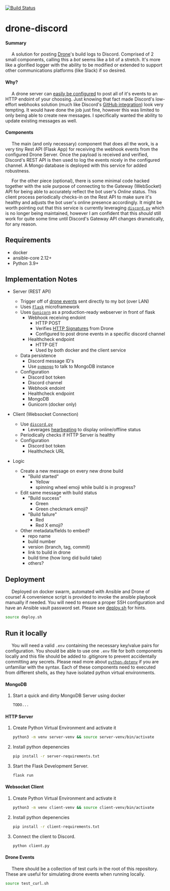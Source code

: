 [![Build Status](https://drone.kiwi-labs.net/api/badges/Diesel-Net/drone-discord/status.svg)](https://drone.kiwi-labs.net/Diesel-Net/drone-discord)

# drone-discord
#### **Summary**
&nbsp;&nbsp;&nbsp;&nbsp;&nbsp;A solution for posting [Drone](https://github.com/drone/drone)'s build logs to Discord. 
Comprised of 2 small components, calling this a _bot_ seems like a bit of a stretch. 
It's more like a glorified logger with the ability to be modified or extended to support other communications platforms (like Slack) if so desired.

#### **Why?**
&nbsp;&nbsp;&nbsp;&nbsp;&nbsp;A drone server can [easily be configured](https://discourse.drone.io/t/how-to-use-global-webhooks/3755) to post all of it's events to an HTTP endoint of your choosing. 
Just knowing that fact made Discord's low-effort webhooks solution (much like Discord's [GitHub integration](https://support.discord.com/hc/en-us/articles/228383668-Intro-to-Webhooks)) look very tempting.
It would have done the job just fine, however this was limited to only being able to create new messages. I specifically wanted the ability to update existing messages as well.

#### **Components**
&nbsp;&nbsp;&nbsp;&nbsp;&nbsp;The main (and only necessary) component that does all the work, is a very tiny Rest API (Flask App) for receiving the webhook events from the configured Drone Server. Once the payload is received and verified, Discord's REST API is then used to log the events nicely in the configured channel. A Mongo database is deployed with this service for added robustness.

&nbsp;&nbsp;&nbsp;&nbsp;&nbsp;For the other piece (optional), there is some minimal code hacked together with the sole purpose of connecting to the Gateway (WebSocket) API for being able to accurately reflect the bot user's _Online_ status. This client process periodically checks-in on the Rest API to make sure it's healthy and adjusts the bot user's online presence accordingly.
It might be worth pointing out that this service is currently leveraging [`discord.py`](https://pypi.org/project/discord.py/) which is no longer being maintained, however I am confident that this _should_ still work for quite some time until Discord's Gateway API changes dramatically, for any reason.


## Requirements
- docker
- ansible-core 2.12+
- Python 3.9+


## Implementation Notes

- Server (REST API)
  - Trigger off of [drone events](https://discourse.drone.io/t/how-to-use-global-webhooks/3755) sent directly to my bot (over LAN)
  - Uses [`Flask`](https://flask.palletsprojects.com/en/2.0.x/) microframework
  - Uses [`Gunicorn`](https://gunicorn.org/) as a production-ready webserver in front of flask
    - Webhook receiving endoint
      - HTTP POST
      - Verifies [HTTP Signatures](https://datatracker.ietf.org/doc/html/draft-cavage-http-signatures-10) from Drone
      - Configured to post drone events in a specific discord channel
    - Healthcheck endpoint
      - HTTP GET
      - Used by both docker and the client service
  - Data persistence
    - Discord message ID's
    - Use [`pymongo`](https://pymongo.readthedocs.io/en/stable/) to talk to MongoDB instance
  - Configuration
    - Discord bot token
    - Discord channel
    - Webhook endoint
    - Healthcheck endpoint
    - MongoDB
    - Gunicorn (docker only)

- Client (Websocket Connection)
  - Use [`discord.py`](https://pypi.org/project/discord.py/)
    - Leverages [hearbeating](https://discord.com/developers/docs/topics/gateway#heartbeating) to display online/offline status
  - Periodically checks if HTTP Server is healthy
  - Configuration
    - Discord bot token
    - Healthcheck URL

- Logic
  - Create a new message on every new drone build
    - "Build started"
      - Yellow
      - spinning wheel emoji while build is in progress?
  - Edit same message with build status
    - "Build success"
      - Green
      - Green checkmark emoji?
    - "Build failure"
      - Red
      - Red X emoji?
  - Other metadata/fields to embed?
    - repo name
    - build number
    - version (branch, tag, commit)
    - link to build in drone
    - build time (how long did build take)
    - others?





## Deployment
&nbsp;&nbsp;&nbsp;&nbsp;&nbsp;Deployed on docker swarm, automated with Ansible and Drone of course! 
A convenience script is provided to invoke the ansible playbook manually if needed. You will need to ensure a proper SSH configuration and have an Ansible vault password set. Please see [deploy.sh](deploy.sh) for hints.
```bash
source deploy.sh
```



## Run it locally
&nbsp;&nbsp;&nbsp;&nbsp;&nbsp;You will need a valid `.env` containing the necessary key/value pairs for configuration. 
You should be able to use one `.env` file for both components locally and this file should be added to .gitignore to prevent accidentally committing any secrets. Please read more about [`python-dotenv`](https://pypi.org/project/python-dotenv/) if you are unfamiliar with the syntax. Each of these components need to executed from different shells, as they have isolated python virtual environments.


#### MongoDB
1. Start a quick and dirty MongoDB Server using docker
   ```bash
   TODO...
   ```

#### HTTP Server
1. Create Python Virtual Environment and activate it
   ```bash
   python3 -m venv server-venv && source server-venv/bin/activate
   ```

2. Install python depenencies
   ```bash
   pip install -r server-requirements.txt
   ```

3. Start the Flask Development Server.
   ```bash
   flask run
   ```


#### Websocket Client
1. Create Python Virtual Environment and activate it
   ```bash
   python3 -m venv client-venv && source client-venv/bin/activate
   ```

2. Install python depenencies
   ```bash
   pip install -r client-requirements.txt
   ```

3. Connect the client to Discord.
   ```bash
   python client.py
   ```

#### Drone Events
&nbsp;&nbsp;&nbsp;&nbsp;&nbsp;There should be a collection of test curls in the root of this repository. These are useful for simulating drone events when running locally.
```bash
source test_curl.sh
```
